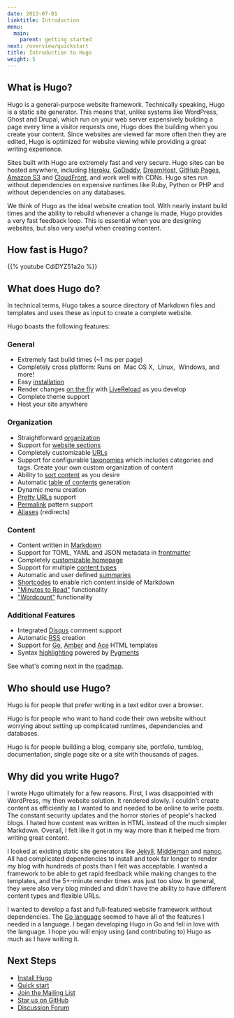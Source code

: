 ```yaml
---
date: 2013-07-01
linktitle: Introduction
menu:
  main:
    parent: getting started
next: /overview/quickstart
title: Introduction to Hugo
weight: 5
---
```


## What is Hugo?

Hugo is a general-purpose website framework. Technically speaking, Hugo is
a static site generator. This means that, unlike systems like WordPress,
Ghost and Drupal, which run on your web server expensively building a page
every time a visitor requests one, Hugo does the building when you create
your content. Since websites are viewed far more often then they are
edited, Hugo is optimized for website viewing while providing a great
writing experience.

Sites built with Hugo are extremely fast and very secure. Hugo sites can
be hosted anywhere, including [Heroku][], [GoDaddy][], [DreamHost][],
[GitHub Pages][], [Amazon S3][] and [CloudFront][], and work well with CDNs.
Hugo sites run without dependencies on expensive runtimes like Ruby,
Python or PHP and without dependencies on any databases.

[Heroku]: https://www.heroku.com/
[GoDaddy]: https://www.godaddy.com/
[DreamHost]: http://www.dreamhost.com/
[GitHub Pages]: https://pages.github.com/
[Amazon S3]: http://aws.amazon.com/s3/
[CloudFront]: http://aws.amazon.com/cloudfront/ "Amazon CloudFront"

We think of Hugo as the ideal website creation tool. With nearly instant
build times and the ability to rebuild whenever a change is made, Hugo
provides a very fast feedback loop. This is essential when you are
designing websites, but also very useful when creating content.

## How fast is Hugo?

{{% youtube CdiDYZ51a2o %}}

## What does Hugo do?

In technical terms, Hugo takes a source directory of Markdown files and
templates and uses these as input to create a complete website.

Hugo boasts the following features:

### General

  * Extremely fast build times (~1&nbsp;ms per page)
  * Completely cross platform: Runs on <i class="fa fa-apple"></i>&nbsp;Mac OS&nbsp;X, <i class="fa fa-linux"></i>&nbsp;Linux, <i class="fa fa-windows"></i>&nbsp;Windows, and more!
  * Easy [installation](/overview/installing/)
  * Render changes [on the fly](/overview/usage/) with [LiveReload](/extras/livereload/) as you develop
  * Complete theme support
  * Host your site anywhere

### Organization

  * Straightforward [organization](/content/organization/)
  * Support for [website sections](/content/sections/)
  * Completely customizable [URLs](/extras/urls/)
  * Support for configurable [taxonomies](/taxonomies/overview/) which includes categories and tags.  Create your own custom organization of content
  * Ability to [sort content](/content/ordering/) as you desire
  * Automatic [table of contents](/extras/toc/) generation
  * Dynamic menu creation
  * [Pretty URLs](/extras/urls/) support
  * [Permalink](/extras/permalinks/) pattern support
  * [Aliases](/extras/aliases/) (redirects)

### Content

  * Content written in [Markdown](/content/example/)
  * Support for TOML, YAML and JSON metadata in [frontmatter](/content/front-matter/)
  * Completely [customizable homepage](/layout/homepage/)
  * Support for multiple [content types](/content/types/)
  * Automatic and user defined [summaries](/content/summaries/)
  * [Shortcodes](/extras/shortcodes/) to enable rich content inside of Markdown
  * ["Minutes to Read"](/layout/variables/) functionality
  * ["Wordcount"](/layout/variables/) functionality

### Additional Features

  * Integrated [Disqus](https://disqus.com/) comment support
  * Automatic [RSS](/layout/rss/) creation
  * Support for [Go](http://golang.org/pkg/html/template/), [Amber](https://github.com/eknkc/amber) and [Ace](http://ace.yoss.si/) HTML templates
  * Syntax [highlighting](/extras/highlighting/) powered by [Pygments](http://pygments.org/)

See what's coming next in the [roadmap](/meta/roadmap/).

## Who should use Hugo?

Hugo is for people that prefer writing in a text editor over
a browser.

Hugo is for people who want to hand code their own website without
worrying about setting up complicated runtimes, dependencies and
databases.

Hugo is for people building a blog, company site, portfolio, tumblog,
documentation, single page site or a site with thousands of
pages.

## Why did you write Hugo?

I wrote Hugo ultimately for a few reasons. First, I was disappointed with
WordPress, my then website solution. It rendered slowly. I couldn't create
content as efficiently as I wanted to and needed to be online to write
posts. The constant security updates and the horror stories of people's
hacked blogs. I hated how content was written in HTML instead of the much
simpler Markdown. Overall, I felt like it got in my way more than it helped
me from writing great content.

I looked at existing static site generators like [Jekyll][], [Middleman][] and [nanoc][].
All had complicated dependencies to install and took far longer to render
my blog with hundreds of posts than I felt was acceptable. I wanted
a framework to be able to get rapid feedback while making changes to the
templates, and the 5+-minute render times was just too slow. In general,
they were also very blog minded and didn't have the ability to have
different content types and flexible URLs.

[Jekyll]: http://jekyllrb.com/
[Middleman]: https://middlemanapp.com/
[nanoc]: http://nanoc.ws/

I wanted to develop a fast and full-featured website framework without
dependencies. The [Go language][] seemed to have all of the features I needed
in a language. I began developing Hugo in Go and fell in love with the
language. I hope you will enjoy using (and contributing to) Hugo as much
as I have writing it.

[Go language]: http://golang.org/ "The Go Programming Language"

## Next Steps

 * [Install Hugo](/overview/installing/)
 * [Quick start](/overview/quickstart/)
 * [Join the Mailing List](/community/mailing-list/)
 * [Star us on GitHub](https://github.com/spf13/hugo)
 * [Discussion Forum](http://discuss.gohugo.io/)

